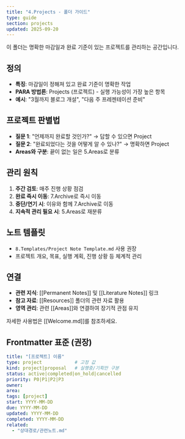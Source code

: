 ```yaml
---
title: "4.Projects - 폴더 가이드"
type: guide
section: projects
updated: 2025-09-20
---
```



이 폴더는 명확한 마감일과 완료 기준이 있는 프로젝트를 관리하는 공간입니다.

## 정의
- **특징**: 마감일이 정해져 있고 완료 기준이 명확한 작업
- **PARA 방법론**: Projects (프로젝트) - 실행 가능성이 가장 높은 항목
- **예시**: "3월까지 블로그 개설", "다음 주 프레젠테이션 준비"

## 프로젝트 판별법
- **질문 1**: "언제까지 완료할 것인가?" → 답할 수 있으면 Project
- **질문 2**: "완료되었다는 것을 어떻게 알 수 있나?" → 명확하면 Project
- **Areas와 구분**: 끝이 없는 일은 5.Areas로 분류

## 관리 원칙
1. **주간 검토**: 매주 진행 상황 점검
2. **완료 즉시 이동**: 7.Archive로 즉시 이동
3. **중단/연기 시**: 이유와 함께 7.Archive로 이동
4. **지속적 관리 필요 시**: 5.Areas로 재분류

## 노트 템플릿
- `8.Templates/Project Note Template.md` 사용 권장
- 프로젝트 개요, 목표, 실행 계획, 진행 상황 등 체계적 관리

## 연결
- **관련 지식**: [[Permanent Notes]] 및 [[Literature Notes]] 링크
- **참고 자료**: [[Resources]] 폴더의 관련 자료 활용
- **영역 관리**: 관련 [[Areas]]와 연결하여 장기적 관점 유지

자세한 사용법은 [[Welcome.md]]를 참조하세요.

## Frontmatter 표준 (권장)
```yaml
title: "[프로젝트] 이름"
type: project            # 고정 값
kind: project|proposal   # 실행중/기획안 구분
status: active|completed|on_hold|cancelled
priority: P0|P1|P2|P3
owner: 
area: 
tags: [project]
start: YYYY-MM-DD
due: YYYY-MM-DD
updated: YYYY-MM-DD
completed: YYYY-MM-DD
related:
  - "상대경로/관련노트.md"
```
